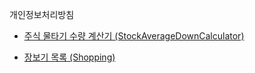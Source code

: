 개인정보처리방침

- [주식 물타기 수량 계산기 (StockAverageDownCalculator)](https://github.com/lofty87/privacy-policy/blob/master/StockAverageDownCalculator/stock-average-down-calculator-privacy-policy.md)

- [장보기 목록 (Shopping)](https://github.com/lofty87/privacy-policy/blob/master/Shopping/shopping-privacy-policy.md)